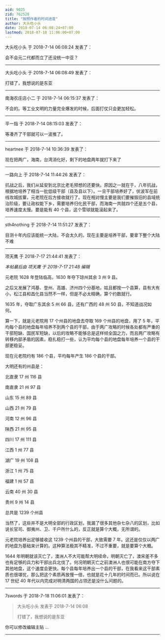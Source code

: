 ```yaml
---
aid: 9025
zid: 762528
title: "按照作者的时间进度"
author: 大头吃小头
date: 2018-07-14 06:08:24+07:00
lastmod: 2018-07-18 11:06:00+07:00
---
```


大头吃小头 于 2018-7-14 06:08:24 发表了：

会不会元二代都而立了还没统一中亚？

---

大头吃小头 于 2018-7-14 06:08:49 发表了：

打错了，我想说的是东亚

---

南海农庄店小二 于 2018-7-14 06:15:37 发表了：

不会的。等工业文明的力量完全爆发的时候，后面打仗只会更加轻松。

---

平一指 于 2018-7-14 08:15:03 发表了：

等凑齐了干部就可以一波推了。

---

heartnee 于 2018-7-14 10:36:39 发表了：

现在把两广，海南，台湾消化好，剩下的地盘两年就打下来了

---

一路向上 于 2018-7-14 11:44:26 发表了：

抗战之后，我们从延安到北京比老毛预想的还要快。原因之一就在于，八年抗战，根据地培养了相当一批低级干部（县及县以下）。一旦干部培养好了，伏波军在前线攻城拔寨，元老院在后方接收就行了。现在相对慢主要是我们要摧毁旧的县域统治阶级，要让政权能下乡，需要培养归化民干部，而海南一共就四个还是五个县，培养速度太慢。要是能有 40 个县，这个雪球就能滚起来了。

---

sth4nothing 于 2018-7-14 11:51:27 发表了：

目测十年内应该能统一大陆，不会太久的。现在主要是培养干部，要拿下整个大陆不难

---

项天鹰 于 2018-7-17 21:44:41 发表了：

_本帖最后由 项天鹰 于 2018-7-17 21:48 编辑_

元老院 1628 年登陆临高，1630 年夺下琼州其余 3 州 9 县。

之后又发展了鸿基、登州、高雄、济州四个分基地，姑且都按一个县算，县有大有小，松江县和昌化县当然不一样，但是不必太精确，算个约数就行。

1635 年，夺取广东其余 5 州 66 县，还有广西的 48 州 50 县，不知道战况如何。

算一下，就是元老院用 17 个州县的地盘去夺取 169 个州县的地盘，用了 5 年，平均每个县的地盘每年培养不到两个县的干部，由于两广攻略的时候各处都有严重的干部短缺、国民军短缺，以后的攻略不能够总是这样倾全国之力，而且两广攻略有转移内部矛盾的因素，稳扎稳打一些，认为平均每个县的地盘每年培养一个县的干部更稳妥。

现在元老院约有 186 个县，平均每年产生 186 个县的干部。

大明还有的州县是：

北直隶 17 州 116 县

南直隶 21 州 97 县

山东 15 州 89 县

山西 21 州 79 县

河南 12 州 96 县

陕西 21 州 95 县

四川 17 州 111 县

江西 1 州 77 县

湖广 19 州 108 县

浙江 1 州 75 县

福建 1 州 57 县

云南 40 州 30 县

贵州 9 州 14 县

总共是 1239 个州县

当然了，这些并不是大明全部的行政区划，我漏了很多其他杂七杂八的区划，比如说长官司、御夷州、卫、千户所什么的，反正就是算个大概，无所谓的。

元老院培养出足够接收这 1239 个州县的干部，大致需要 7 年。这还是仅仅以两广的地盘为基础来计算的。这种算法极其不精准，不过不重要，就是要算个大概。

1644 年明朝就该灭亡了，澳洲人不大可能帮大明续命，明朝灭亡了，澳宋差不多也有足够的兵力和干部出兵北伐了。何况明朝灭亡之前澳洲人也很可能在南方夺下其他地盘，这个速度会更快。每个县每年培养出一个县的干部，在我看来这干部素质也很堪忧，那么把这个素质再放慢一倍，也就是花十几年的时间而已。所以说在 17 世纪 40 年代以内完成对明清两国的占领还是没什么问题的。

---

7swords 于 2018-7-18 11:06:01 发表了：

> 大头吃小头 发表于 2018-7-14 06:08
>
> 打错了，我想说的是东亚

你可以修改编辑主贴 ...

---
